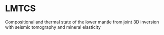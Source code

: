 # LMTCS
Compositional and thermal state of the lower mantle from joint 3D inversion with seismic tomography and mineral elasticity
